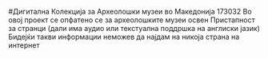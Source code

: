 #Дигитална Колекција за Археолошки музеи во Македонија 173032
Во овој проект се опфатено се за археолошките музеи освен 
Пристапност за странци (дали има аудио или текстуална поддршка на англиски јазик)
Бидејќи такви информации неможев да најдам на никоја страна на интернет
